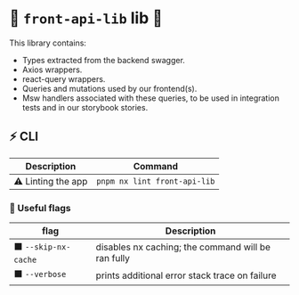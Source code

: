 # 🧩 `front-api-lib` lib 🧩

This library contains:

- Types extracted from the backend swagger.
- Axios wrappers.
- react-query wrappers.
- Queries and mutations used by our frontend(s).
- Msw handlers associated with these queries, to be used in integration tests and in our storybook stories.

## ⚡ CLI

| Description        | Command                      |
| ------------------ | ---------------------------- |
| ⚠️ Linting the app | `pnpm nx lint front-api-lib` |

### 🔶 Useful flags

| flag                 | Description                                        |
| -------------------- | -------------------------------------------------- |
| ⬛ `--skip-nx-cache` | disables nx caching; the command will be ran fully |
| ⬛ `--verbose`       | prints additional error stack trace on failure     |
